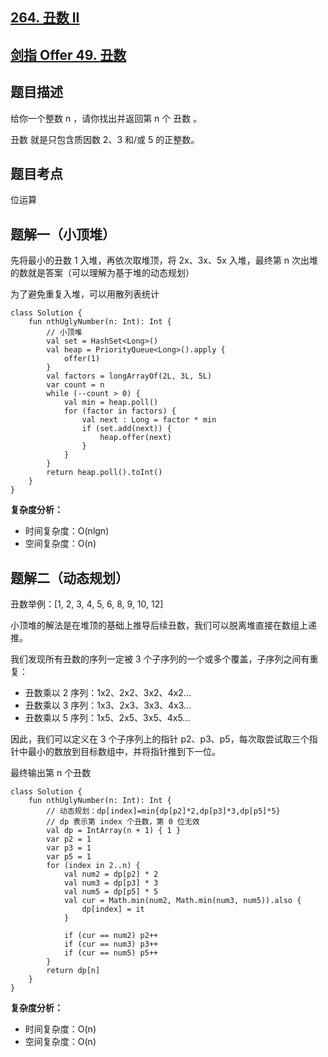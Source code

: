 ## [264. 丑数 II](https://leetcode.cn/problems/ugly-number-ii/description/)
## [剑指 Offer 49. 丑数](https://leetcode.cn/problems/chou-shu-lcof/)

## 题目描述

给你一个整数 n ，请你找出并返回第 n 个 丑数 。

丑数 就是只包含质因数 2、3 和/或 5 的正整数。

## 题目考点

位运算

## 题解一（小顶堆）
 
先将最小的丑数 1 入堆，再依次取堆顶，将 2x、3x、5x 入堆，最终第 n 次出堆的数就是答案（可以理解为基于堆的动态规划）

为了避免重复入堆，可以用散列表统计

```
class Solution {
    fun nthUglyNumber(n: Int): Int {
        // 小顶堆
        val set = HashSet<Long>()
        val heap = PriorityQueue<Long>().apply {
            offer(1)
        }
        val factors = longArrayOf(2L, 3L, 5L)
        var count = n
        while (--count > 0) {
            val min = heap.poll()
            for (factor in factors) {
                val next : Long = factor * min
                if (set.add(next)) {
                    heap.offer(next)
                }
            }
        }
        return heap.poll().toInt()
    }
}
```

**复杂度分析：**

- 时间复杂度：O(nlgn)
- 空间复杂度：O(n) 

## 题解二（动态规划）
 
丑数举例：[1, 2, 3, 4, 5, 6, 8, 9, 10, 12]

小顶堆的解法是在堆顶的基础上推导后续丑数，我们可以脱离堆直接在数组上递推。

我们发现所有丑数的序列一定被 3 个子序列的一个或多个覆盖，子序列之间有重复：

- 丑数乘以 2 序列：1x2、2x2、3x2、4x2...
- 丑数乘以 3 序列：1x3、2x3、3x3、4x3...
- 丑数乘以 5 序列：1x5、2x5、3x5、4x5...

因此，我们可以定义在 3 个子序列上的指针 p2、p3、p5，每次取尝试取三个指针中最小的数放到目标数组中，并将指针推到下一位。

最终输出第 n 个丑数

```
class Solution {
    fun nthUglyNumber(n: Int): Int {
        // 动态规划：dp[index]=min{dp[p2]*2,dp[p3]*3,dp[p5]*5}
        // dp 表示第 index 个丑数，第 0 位无效
        val dp = IntArray(n + 1) { 1 }
        var p2 = 1
        var p3 = 1
        var p5 = 1
        for (index in 2..n) {
            val num2 = dp[p2] * 2
            val num3 = dp[p3] * 3
            val num5 = dp[p5] * 5
            val cur = Math.min(num2, Math.min(num3, num5)).also {
                dp[index] = it
            }

            if (cur == num2) p2++
            if (cur == num3) p3++
            if (cur == num5) p5++
        }
        return dp[n]
    }
}
```

**复杂度分析：**

- 时间复杂度：O(n)
- 空间复杂度：O(n) 
